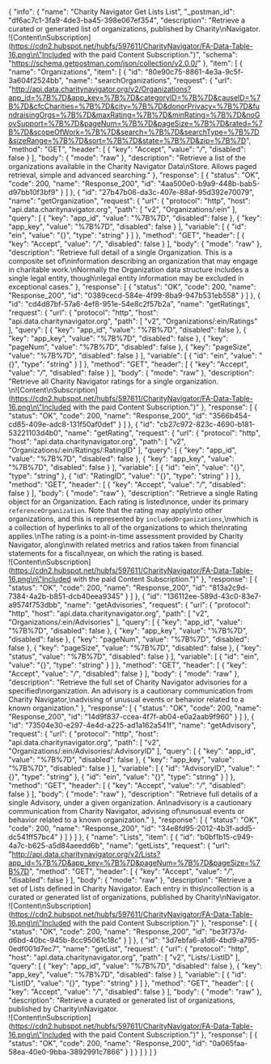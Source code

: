 {
  "info": {
    "name": "Charity Navigator Get Lists List",
    "_postman_id": "df6ac7c1-3fa9-4de3-ba45-398e067ef354",
    "description": "Retrieve a curated or generated list of organizations, published by Charity\nNavigator. <br/> ![Content\nSubscription](https://cdn2.hubspot.net/hubfs/597611/CharityNavigator/FA-Data-Table-16.png\n\"Included with the paid Content Subscription.\")",
    "schema": "https://schema.getpostman.com/json/collection/v2.0.0/"
  },
  "item": [
    {
      "name": "Organizations",
      "item": [
        {
          "id": "80e90c75-8861-4e3a-9c5f-3a604f2524bb",
          "name": "searchOrganizations",
          "request": {
            "url": "http://api.data.charitynavigator.org/v2/Organizations?app_id=%7B%7D&app_key=%7B%7D&categoryID=%7B%7D&causeID=%7B%7D&cfcCharities=%7B%7D&city=%7B%7D&donorPrivacy=%7B%7D&fundraisingOrgs=%7B%7D&maxRating=%7B%7D&minRating=%7B%7D&noGovSupport=%7B%7D&pageNum=%7B%7D&pageSize=%7B%7D&rated=%7B%7D&scopeOfWork=%7B%7D&search=%7B%7D&searchType=%7B%7D&sizeRange=%7B%7D&sort=%7B%7D&state=%7B%7D&zip=%7B%7D",
            "method": "GET",
            "header": [
              {
                "key": "Accept",
                "value": "*/*",
                "disabled": false
              }
            ],
            "body": {
              "mode": "raw"
            },
            "description": "Retrieve a list of the organizations available in the Charity Navigator Data\nStore. Allows paged retrieval, simple and advanced searching."
          },
          "response": [
            {
              "status": "OK",
              "code": 200,
              "name": "Response_200",
              "id": "4aa500e0-b9a9-448b-bab5-d97bb10f3bf9"
            }
          ]
        },
        {
          "id": "27b47b06-da3c-407e-88af-95d392e70079",
          "name": "getOrganization",
          "request": {
            "url": {
              "protocol": "http",
              "host": "api.data.charitynavigator.org",
              "path": [
                "v2",
                "Organizations/:ein"
              ],
              "query": [
                {
                  "key": "app_id",
                  "value": "%7B%7D",
                  "disabled": false
                },
                {
                  "key": "app_key",
                  "value": "%7B%7D",
                  "disabled": false
                }
              ],
              "variable": [
                {
                  "id": "ein",
                  "value": "{}",
                  "type": "string"
                }
              ]
            },
            "method": "GET",
            "header": [
              {
                "key": "Accept",
                "value": "*/*",
                "disabled": false
              }
            ],
            "body": {
              "mode": "raw"
            },
            "description": "Retrieve full detail of a single Organization. This is a composite set of\ninformation describing an organization that may engage in charitable work.\nNormally the Organization data structure includes a single legal entity, though\nlegal entity information may be excluded in exceptional cases."
          },
          "response": [
            {
              "status": "OK",
              "code": 200,
              "name": "Response_200",
              "id": "0389cecd-584e-4f99-8ba9-947b531eb558"
            }
          ]
        },
        {
          "id": "cd4d87bf-57a6-4ef8-951e-54e8c2f57b2a",
          "name": "getRatings",
          "request": {
            "url": {
              "protocol": "http",
              "host": "api.data.charitynavigator.org",
              "path": [
                "v2",
                "Organizations/:ein/Ratings"
              ],
              "query": [
                {
                  "key": "app_id",
                  "value": "%7B%7D",
                  "disabled": false
                },
                {
                  "key": "app_key",
                  "value": "%7B%7D",
                  "disabled": false
                },
                {
                  "key": "pageNum",
                  "value": "%7B%7D",
                  "disabled": false
                },
                {
                  "key": "pageSize",
                  "value": "%7B%7D",
                  "disabled": false
                }
              ],
              "variable": [
                {
                  "id": "ein",
                  "value": "{}",
                  "type": "string"
                }
              ]
            },
            "method": "GET",
            "header": [
              {
                "key": "Accept",
                "value": "*/*",
                "disabled": false
              }
            ],
            "body": {
              "mode": "raw"
            },
            "description": "Retrieve all Charity Navigator ratings for a single organization. <br/>\n![Content\nSubscription](https://cdn2.hubspot.net/hubfs/597611/CharityNavigator/FA-Data-Table-16.png\n\"Included with the paid Content Subscription.\")"
          },
          "response": [
            {
              "status": "OK",
              "code": 200,
              "name": "Response_200",
              "id": "3566b454-cd85-409e-adc8-131f50af0def"
            }
          ]
        },
        {
          "id": "cb27c972-823c-4690-b181-53221103d4b0",
          "name": "getRating",
          "request": {
            "url": {
              "protocol": "http",
              "host": "api.data.charitynavigator.org",
              "path": [
                "v2",
                "Organizations/:ein/Ratings/:RatingID"
              ],
              "query": [
                {
                  "key": "app_id",
                  "value": "%7B%7D",
                  "disabled": false
                },
                {
                  "key": "app_key",
                  "value": "%7B%7D",
                  "disabled": false
                }
              ],
              "variable": [
                {
                  "id": "ein",
                  "value": "{}",
                  "type": "string"
                },
                {
                  "id": "RatingID",
                  "value": "{}",
                  "type": "string"
                }
              ]
            },
            "method": "GET",
            "header": [
              {
                "key": "Accept",
                "value": "*/*",
                "disabled": false
              }
            ],
            "body": {
              "mode": "raw"
            },
            "description": "Retrieve a single Rating object for an Organization. Each rating is listed\nonce, under its primary `referenceOrganization`. Note that the rating may apply\nto other organizations, and this is represented by `includedOrganizations`,\nwhich is a collection of hyperlinks to all of the organizations to which the\nrating applies.\nThe rating is a point-in-time assessment provided by Charity Navigator, along\nwith related metrics and ratios taken from financial statements for a fiscal\nyear, on which the rating is based. <br/> ![Content\nSubscription](https://cdn2.hubspot.net/hubfs/597611/CharityNavigator/FA-Data-Table-16.png\n\"Included with the paid Content Subscription.\")"
          },
          "response": [
            {
              "status": "OK",
              "code": 200,
              "name": "Response_200",
              "id": "813a2c9d-7384-4a2b-b851-dcb40eea9345"
            }
          ]
        },
        {
          "id": "136112ee-589d-43c0-83e7-a9574f753dbb",
          "name": "getAdvisories",
          "request": {
            "url": {
              "protocol": "http",
              "host": "api.data.charitynavigator.org",
              "path": [
                "v2",
                "Organizations/:ein/Advisories"
              ],
              "query": [
                {
                  "key": "app_id",
                  "value": "%7B%7D",
                  "disabled": false
                },
                {
                  "key": "app_key",
                  "value": "%7B%7D",
                  "disabled": false
                },
                {
                  "key": "pageNum",
                  "value": "%7B%7D",
                  "disabled": false
                },
                {
                  "key": "pageSize",
                  "value": "%7B%7D",
                  "disabled": false
                },
                {
                  "key": "status",
                  "value": "%7B%7D",
                  "disabled": false
                }
              ],
              "variable": [
                {
                  "id": "ein",
                  "value": "{}",
                  "type": "string"
                }
              ]
            },
            "method": "GET",
            "header": [
              {
                "key": "Accept",
                "value": "*/*",
                "disabled": false
              }
            ],
            "body": {
              "mode": "raw"
            },
            "description": "Retrieve the full set of Charity Navigator advisories for a specified\norganization. An advisory is a cautionary communication from Charity Navigator,\nadvising of unusual events or behavior related to a known organization."
          },
          "response": [
            {
              "status": "OK",
              "code": 200,
              "name": "Response_200",
              "id": "14d9f837-ccea-4f7f-ab04-e0a2aab9f960"
            }
          ]
        },
        {
          "id": "73504e30-e297-4e4d-a225-ad1a162a541f",
          "name": "getAdvisory",
          "request": {
            "url": {
              "protocol": "http",
              "host": "api.data.charitynavigator.org",
              "path": [
                "v2",
                "Organizations/:ein/Advisories/:AdvisoryID"
              ],
              "query": [
                {
                  "key": "app_id",
                  "value": "%7B%7D",
                  "disabled": false
                },
                {
                  "key": "app_key",
                  "value": "%7B%7D",
                  "disabled": false
                }
              ],
              "variable": [
                {
                  "id": "AdvisoryID",
                  "value": "{}",
                  "type": "string"
                },
                {
                  "id": "ein",
                  "value": "{}",
                  "type": "string"
                }
              ]
            },
            "method": "GET",
            "header": [
              {
                "key": "Accept",
                "value": "*/*",
                "disabled": false
              }
            ],
            "body": {
              "mode": "raw"
            },
            "description": "Retrieve full details of a single Advisory, under a given organization. An\nadvisory is a cautionary communication from Charity Navigator, advising of\nunusual events or behavior related to a known organization."
          },
          "response": [
            {
              "status": "OK",
              "code": 200,
              "name": "Response_200",
              "id": "34e8fd95-2012-4b3f-add5-dc541ff57bc4"
            }
          ]
        }
      ]
    },
    {
      "name": "Lists",
      "item": [
        {
          "id": "b0bf1b15-c949-4a7c-b625-a5d84aeedd6b",
          "name": "getLists",
          "request": {
            "url": "http://api.data.charitynavigator.org/v2/Lists?app_id=%7B%7D&app_key=%7B%7D&pageNum=%7B%7D&pageSize=%7B%7D",
            "method": "GET",
            "header": [
              {
                "key": "Accept",
                "value": "*/*",
                "disabled": false
              }
            ],
            "body": {
              "mode": "raw"
            },
            "description": "Retrieve a set of Lists defined in Charity Navigator. Each entry in this\ncollection is a curated or generated list of organizations, published by Charity\nNavigator. <br/> ![Content\nSubscription](https://cdn2.hubspot.net/hubfs/597611/CharityNavigator/FA-Data-Table-16.png\n\"Included with the paid Content Subscription.\")"
          },
          "response": [
            {
              "status": "OK",
              "code": 200,
              "name": "Response_200",
              "id": "be3f737d-d6bd-40bc-945b-8cc95061c18c"
            }
          ]
        },
        {
          "id": "3d7ebfa6-a1d6-4bd9-a795-0edf001d7ec7",
          "name": "getList",
          "request": {
            "url": {
              "protocol": "http",
              "host": "api.data.charitynavigator.org",
              "path": [
                "v2",
                "Lists/:ListID"
              ],
              "query": [
                {
                  "key": "app_id",
                  "value": "%7B%7D",
                  "disabled": false
                },
                {
                  "key": "app_key",
                  "value": "%7B%7D",
                  "disabled": false
                }
              ],
              "variable": [
                {
                  "id": "ListID",
                  "value": "{}",
                  "type": "string"
                }
              ]
            },
            "method": "GET",
            "header": [
              {
                "key": "Accept",
                "value": "*/*",
                "disabled": false
              }
            ],
            "body": {
              "mode": "raw"
            },
            "description": "Retrieve a curated or generated list of organizations, published by Charity\nNavigator. <br/> ![Content\nSubscription](https://cdn2.hubspot.net/hubfs/597611/CharityNavigator/FA-Data-Table-16.png\n\"Included with the paid Content Subscription.\")"
          },
          "response": [
            {
              "status": "OK",
              "code": 200,
              "name": "Response_200",
              "id": "0a065faa-58ea-40e0-9bba-3892991c7866"
            }
          ]
        }
      ]
    }
  ]
}